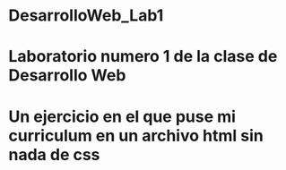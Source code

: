 # DesarrolloWeb_Lab1
# Laboratorio numero 1 de la clase de Desarrollo Web
# Un ejercicio en el que puse mi curriculum en un archivo html sin nada de css
